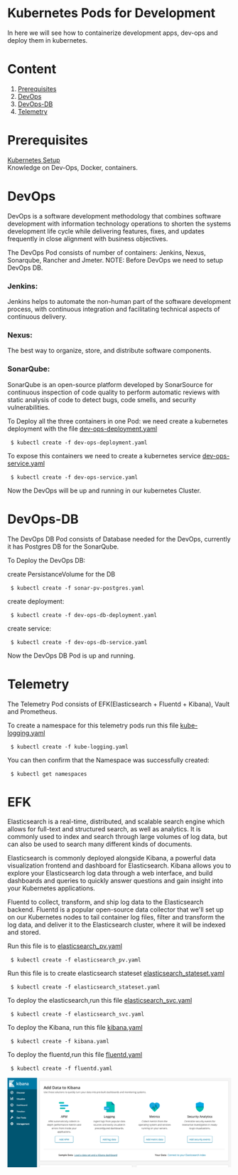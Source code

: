 # Kubernetes Pods for Development<br/>
   In here we will see how to containerize development apps, dev-ops and deploy them in kubernetes.

# Content
1. [Prerequisites](#prerequisites)
1. [DevOps](#devops)
1. [DevOps-DB](#devops-db)
1. [Telemetry](#telemetry)


# Prerequisites<br/> 
  [Kubernetes Setup](https://github.com/TharaniRajan/Geppetto-local-K8s/blob/master/docs/Kubernetes_setup.md) <br/> 
  Knowledge on Dev-Ops, Docker, containers.
  
# DevOps<br/> 
  DevOps is a software development methodology that combines software development with information technology operations to shorten the systems development life cycle while delivering features, fixes, and updates frequently in close alignment with business objectives.
  
  The DevOps Pod consists of number of containers: Jenkins, Nexus, Sonarqube, Rancher and Jmeter.
  NOTE: Before DevOps we need to setup DevOps DB.
  
 ### Jenkins:
  Jenkins helps to automate the non-human part of the software development process, with continuous integration and facilitating technical aspects of continuous delivery.
  
 ### Nexus:
  The best way to organize, store, and distribute software components.
 
 ### SonarQube:
  SonarQube is an open-source platform developed by SonarSource for continuous inspection of code quality to perform automatic reviews with static analysis of code to detect bugs, code smells, and security vulnerabilities.
  
  To Deploy all the three containers in one Pod:
     we need create a kubernetes deployment with the file [dev-ops-deployment.yaml](https://github.com/TharaniRajan/Geppetto-local-K8s/blob/master/dev-ops/dev-ops-deployment.yaml)
  
     $ kubectl create -f dev-ops-deployment.yaml
   
  To expose this containers we need to create a kubernetes service [dev-ops-service.yaml](https://github.com/TharaniRajan/Geppetto-local-K8s/blob/master/dev-ops/dev-ops-service.yaml)
     
     $ kubectl create -f dev-ops-service.yaml
  
  Now the DevOps will be up and running in our kubernetes Cluster.
  
  
 # DevOps-DB<br/> 
   The DevOps DB Pod consists of Database needed for the DevOps, currently it has Postgres DB for the SonarQube.
   
   To Deploy the DevOps DB:
   
   create PersistanceVolume for the DB
   
     $ kubectl create -f sonar-pv-postgres.yaml
   
   create deployment:
   
     $ kubectl create -f dev-ops-db-deployment.yaml
 
   create service:
   
     $ kubectl create -f dev-ops-db-service.yaml
      
   Now the DevOps DB Pod is up and running. 
   
   
   # Telemetry<br/> 
   The Telemetry Pod consists of EFK(Elasticsearch + Fluentd + Kibana), Vault and Prometheus.
   
   To create a namespace for this telemetry pods run this file [kube-logging.yaml](https://github.com/TharaniRajan/Geppetto-local-K8s/blob/master/telimetry-pod/kube-logging.yaml)
   
     $ kubectl create -f kube-logging.yaml     
         
   You can then confirm that the Namespace was successfully created:
   
     $ kubectl get namespaces
         
   # EFK  
   
   Elasticsearch is a real-time, distributed, and scalable search engine which allows for full-text and structured search, as well as analytics. It is commonly used to index and search through large volumes of log data, but can also be used to search many different kinds of documents.
   
   Elasticsearch is commonly deployed alongside Kibana, a powerful data visualization frontend and dashboard for Elasticsearch. Kibana allows you to explore your Elasticsearch log data through a web interface, and build dashboards and queries to quickly answer questions and gain insight into your Kubernetes applications.
   
   Fluentd to collect, transform, and ship log data to the Elasticsearch backend. Fluentd is a popular open-source data collector that we'll set up on our Kubernetes nodes to tail container log files, filter and transform the log data, and deliver it to the Elasticsearch cluster, where it will be indexed and stored.
         
   Run this file is to [elasticsearch_pv.yaml](https://github.com/TharaniRajan/Geppetto-local-K8s/blob/master/telimetry-pod/elasticsearch_pv.yaml)
   
     $ kubectl create -f elasticsearch_pv.yaml
         
   Run this file is to create elasticsearch stateset [elasticsearch_stateset.yaml](https://github.com/TharaniRajan/Geppetto-local-K8s/blob/master/telimetry-pod/elasticsearch_statefulset.yaml)
   
     $ kubectl create -f elasticsearch_stateset.yaml
             
   To deploy the elasticsearch,run this file [elasticsearch_svc.yaml](https://github.com/TharaniRajan/Geppetto-local-K8s/blob/master/telimetry-pod/elasticsearch_svc.yaml)
   
     $ kubectl create -f elasticsearch_svc.yaml
    
   To deploy the Kibana, run this file [kibana.yaml](https://github.com/TharaniRajan/Geppetto-local-K8s/blob/master/telimetry-pod/kibana.yaml)
   
     $ kubectl create -f kibana.yaml
     
   To deploy the fluentd,run this file [fluentd.yaml](https://github.com/TharaniRajan/Geppetto-local-K8s/blob/master/telimetry-pod/fluentd.yaml)
   
     $ kubectl create -f fluentd.yaml
     
   ![Kibana](https://github.com/TharaniRajan/Geppetto-local-K8s/blob/master/docs/images/kibana.png?raw=true"Kibana")   
  
   
   
